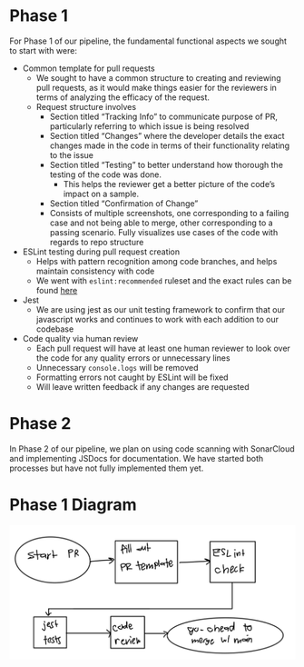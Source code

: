 # Phase 1
For Phase 1 of our pipeline, the fundamental functional aspects we sought to start with were:
- Common template for pull requests
  - We sought to have a common structure to creating and reviewing pull requests, as it would make things easier for the reviewers in terms of analyzing the efficacy of the request.
  - Request structure involves
    - Section titled “Tracking Info” to communicate purpose of PR, particularly referring to which issue is being resolved
    - Section titled “Changes” where the developer details the exact changes made in the code in terms of their functionality relating to the issue
    - Section titled “Testing” to better understand how thorough the testing of the code was done.
      - This helps the reviewer get a better picture of the code’s impact on a sample.
    - Section titled “Confirmation of Change”
     - Consists of multiple screenshots, one corresponding to a failing case and not being able to merge, other corresponding to a passing scenario. Fully visualizes use cases of the code with regards to repo structure
- ESLint testing during pull request creation
  - Helps with pattern recognition among code branches, and helps maintain consistency with code
  - We went with `eslint:recommended` ruleset and the exact rules can be found [here](https://eslint.org/docs/latest/rules/)
- Jest
  - We are using jest as our unit testing framework to confirm that our javascript works and continues to work with each addition to our codebase
- Code quality via human review
  - Each pull request will have at least one human reviewer to look over the code for any quality errors or unnecessary lines
  - Unnecessary `console.logs` will be removed
  - Formatting errors not caught by ESLint will be fixed
  - Will leave written feedback if any changes are requested

# Phase 2
In Phase 2 of our pipeline, we plan on using code scanning with SonarCloud and implementing JSDocs for documentation. We have started both processes but have not fully implemented them yet.

# Phase 1 Diagram

![diagram](screenshots/phase1.png)
